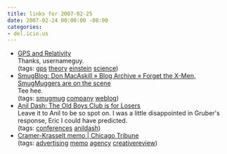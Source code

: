 ```yaml
---
title: links for 2007-02-25
date: 2007-02-24 00:00:00 -08:00
categories:
- del.icio.us
---
```


<ul class="delicious">
	<li>
		<div class="delicious-link"><a href="http://www-astronomy.mps.ohio-state.edu/~pogge/Ast162/Unit5/gps.html">GPS and Relativity</a></div>
		<div class="delicious-extended">Thanks, usernameguy.</div>
		<div class="delicious-tags">(tags: <a href="http://del.icio.us/torrez/gps">gps</a> <a href="http://del.icio.us/torrez/theory">theory</a> <a href="http://del.icio.us/torrez/einstein">einstein</a> <a href="http://del.icio.us/torrez/science">science</a>)</div>
	</li>
	<li>
		<div class="delicious-link"><a href="http://blogs.smugmug.com/onethumb/2007/02/23/forget-the-x-men-smugmuggers-are-on-the-scene/">SmugBlog: Don MacAskill » Blog Archive » Forget the X-Men, SmugMuggers are on the scene</a></div>
		<div class="delicious-extended">Tee hee.</div>
		<div class="delicious-tags">(tags: <a href="http://del.icio.us/torrez/smugmug">smugmug</a> <a href="http://del.icio.us/torrez/company">company</a> <a href="http://del.icio.us/torrez/weblog">weblog</a>)</div>
	</li>
	<li>
		<div class="delicious-link"><a href="http://www.dashes.com/anil/2007/02/23/the_old_boys_cl">Anil Dash: The Old Boys Club is for Losers</a></div>
		<div class="delicious-extended">Leave it to Anil to be so spot on. I was a little disappointed in Gruber's response, Eric I could have predicted.</div>
		<div class="delicious-tags">(tags: <a href="http://del.icio.us/torrez/conferences">conferences</a> <a href="http://del.icio.us/torrez/anildash">anildash</a>)</div>
	</li>
	<li>
		<div class="delicious-link"><a href="http://www.chicagotribune.com/business/chi-070223careermemo,1,2814628.story?coll=chi-news-hed">Cramer-Krasselt memo | Chicago Tribune</a></div>
		<div class="delicious-tags">(tags: <a href="http://del.icio.us/torrez/advertising">advertising</a> <a href="http://del.icio.us/torrez/memo">memo</a> <a href="http://del.icio.us/torrez/agency">agency</a> <a href="http://del.icio.us/torrez/creativereview">creativereview</a>)</div>
	</li>
</ul>
